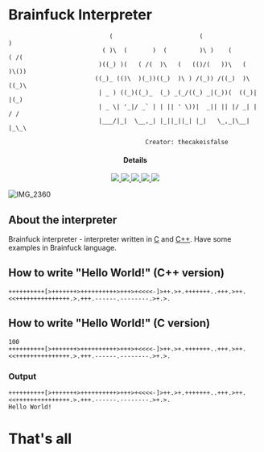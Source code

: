# Brainfuck Interpreter
                                                   
                                (                        (                   )  
                              ( )\  (       )  (         )\ )    (        ( /(  
                             )((_) )(   ( /(  )\   (   (()/(   ))\   (   )\()) 
                            ((_)_ (()\  )(_))((_)  )\ ) /(_)) /((_)  )\ ((_)\  
                             | _ ) ((_)((_)_  (_) _(_/((_) _|(_))(  ((_)| |(_) 
                             | _ \| '_|/ _` | | || ' \))|  _|| || |/ _| | / /  
                             |___/|_|  \__,_| |_||_||_| |_|   \_,_|\__| |_\_\  
                             
                                          Creator: thecakeisfalse

<h4 align="center"><a src="https://github.com/thecakeisfalse/Brainfuck-interpreter">Details</a></h4>
<p align="center">
  <a href="https://github.com/thecakeisfalse">
    <img src="https://img.shields.io/badge/developer-thecakeisfalse-green.svg">
 </a>
  <a href="https://en.wikipedia.org/wiki/Brainfuck">
      <img src="https://img.shields.io/badge/language-Brainfuck-lightgrey.svg">
  </a>
    <a href="https://github.com/thecakeisafalse">
      <img src="https://img.shields.io/badge/team-CakeTeam-red.svg">
  </a>
  <a href="https://github.com/thecakeisfalse/Brainfuck-interpreter/blob/master/LICENSE">
      <img src="https://img.shields.io/badge/license-Apache 2.0-blue.svg">
  </a>
  <a href="https://twitter.com/thecakeisfalse">
    <img src="https://img.shields.io/badge/twitter-thecakeisfalse-blue.svg">
 </a>
</p>

![IMG_2360](https://user-images.githubusercontent.com/48329968/62292789-e3ef6f80-b46f-11e9-8b87-13fc1428ca39.jpeg)

## About the interpreter

Brainfuck interpreter - interpreter written in [C](https://en.wikipedia.org/wiki/C_(programming_language)) and [C++](https://en.wikipedia.org/wiki/C%2B%2B). Have some examples in Brainfuck language. 

## How to write "Hello World!" (C++ version)

    ++++++++++[>+++++++>++++++++++>+++>+<<<<-]>++.>+.+++++++..+++.>++.<<+++++++++++++++.>.+++.------.--------.>+.>.

## How to write "Hello World!" (C version)

    100
    ++++++++++[>+++++++>++++++++++>+++>+<<<<-]>++.>+.+++++++..+++.>++.<<+++++++++++++++.>.+++.------.--------.>+.>.

### Output

    ++++++++++[>+++++++>++++++++++>+++>+<<<<-]>++.>+.+++++++..+++.>++.<<+++++++++++++++.>.+++.------.--------.>+.>.
    Hello World!
    
# That's all
